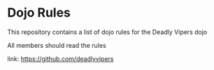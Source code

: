 Dojo Rules
==========

This repository contains a list of dojo rules for the Deadly Vipers dojo

All members should read the rules

link: https://github.com/deadlyvipers
